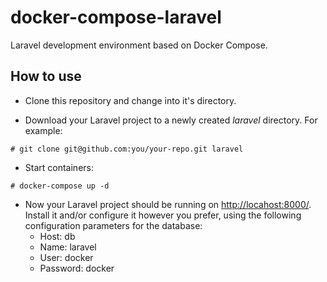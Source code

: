 # docker-compose-laravel
Laravel development environment based on Docker Compose.

## How to use

* Clone this repository and change into it's directory.

* Download your Laravel project to a newly created _laravel_ directory. For example:

`# git clone git@github.com:you/your-repo.git laravel`

* Start containers:

`# docker-compose up -d`

* Now your Laravel project should be running on [http://locahost:8000/](http://locahost:8000/). Install it and/or configure it however you prefer, using the following configuration parameters for the database:
  * Host: db
  * Name: laravel
  * User: docker
  * Password: docker
